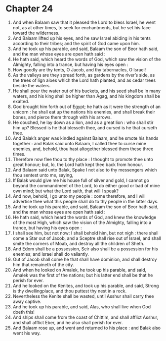 # Chapter 24

1. And when Balaam saw that it pleased the Lord to bless Israel, he went not, as at other times, to seek for enchantments, but he set his face toward the wilderness.
2. And Balaam lifted up his eyes, and he saw Israel abiding in his tents according to their tribes; and the spirit of God came upon him.
3. And he took up his parable, and said, Balaam the son of Beor hath said, and the man whose eyes are open hath said :
4. He hath said, which heard the words of God, which saw the vision of the Almighty, falling into a trance, but having his eyes open :
5. How goodly are thy tents, O Jacob, and thy tabernacles, O Israel!
6. As the valleys are they spread forth, as gardens by the river’s side, as the trees of lign aloes which the Lord hath planted, and as cedar trees beside the waters.
7. He shall pour the water out of his buckets, and his seed shall be in many waters, and his king shall be higher than Agag, and his kingdom shall be exalted.
8. God brought him forth out of Egypt; he hath as it were the strength of an unicorn : he shall eat up the nations his enemies, and shall break their bones, and pierce them through with his arrows.
9. He couched, he lay down as a lion, and as a great lion : who shall stir him up? Blessed is he that blesseth thee, and cursed is he that curseth thee.
10. And Balak’s anger was kindled against Balaam, and he smote his hands together : and Balak said unto Balaam, I called thee to curse mine enemies, and, behold, thou hast altogether blessed them these three times.
11. Therefore now flee thou to thy place : I thought to promote thee unto great honour; but, lo, the Lord hath kept thee back from honour.
12. And Balaam said unto Balak, Spake I not also to thy messengers which thou sentest unto me, saying,
13. If Balak would give me his house full of silver and gold, I cannot go beyond the commandment of the Lord, to do either good or bad of mine own mind; but what the Lord saith, that will I speak?
14. And now, behold, I go unto my people : come therefore, and I will advertise thee what this people shall do to thy people in the latter days.
15. And he took up his parable, and said, Balaam the son of Beor hath said, and the man whose eyes are open hath said :
16. He hath said, which heard the words of God, and knew the knowledge of the most High, which saw the vision of the Almighty, falling into a trance, but having his eyes open :
17. I shall see him, but not now: I shall behold him, but not nigh : there shall come a Star out of Jacob, and a Sceptre shall rise out of Israel, and shall smite the corners of Moab, and destroy all the children of Sheth.
18. And Edom shall be a possession, Seir also shall be a possession for his enemies; and Israel shall do valiantly.
19. Out of Jacob shall come he that shall have dominion, and shall destroy him that remaineth of the city.
20. And when he looked on Amalek, he took up his parable, and said, Amalek was the first of the nations; but his latter end shall be that he perish for ever.
21. And he looked on the Kenites, and took up his parable, and said, Strong is thy dwellingplace, and thou puttest thy nest in a rock.
22. Nevertheless the Kenite shall be wasted, until Asshur shall carry thee away captive.
23. And he took up his parable, and said, Alas, who shall live when God doeth this!
24. And ships shall come from the coast of Chittim, and shall afflict Asshur, and shall afflict Eber, and he also shall perish for ever.
25. And Balaam rose up, and went and returned to his place : and Balak also went his way.

